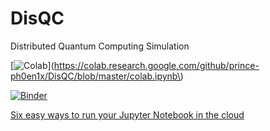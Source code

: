 # DisQC
Distributed Quantum Computing Simulation

[![Colab](https://colab.research.google.com/assets/colab-badge.svg)](https://colab.research.google.com/github/prince-ph0en1x/DisQC/blob/master/colab.ipynb\)

[![Binder](https://mybinder.org/badge_logo.svg)](https://mybinder.org/v2/gh/prince-ph0en1x/DisQC/master)

[Six easy ways to run your Jupyter Notebook in the cloud](https://www.dataschool.io/cloud-services-for-jupyter-notebook/)

